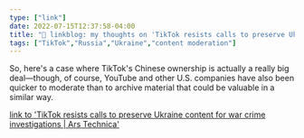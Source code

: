```yaml
---
type: ["link"]
date: 2022-07-15T12:37:58-04:00
title: "🔗 linkblog: my thoughts on 'TikTok resists calls to preserve Ukraine content for war crime investigations | Ars Technica'"
tags: ["TikTok","Russia","Ukraine","content moderation"]
---
```

So, here's a case where TikTok's Chinese ownership is actually a really big deal—though, of course, YouTube and other U.S. companies have also been quicker to moderate than to archive material that could be valuable in a similar way.
 

[link to 'TikTok resists calls to preserve Ukraine content for war crime investigations | Ars Technica'](https://arstechnica.com/tech-policy/2022/07/tiktok-resists-calls-to-preserve-ukraine-content-for-war-crime-investigations/)
